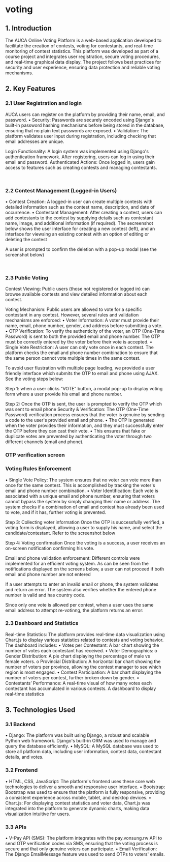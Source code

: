 # voting
## 1. Introduction
The AUCA Online Voting Platform is a web-based application developed to facilitate the creation of contests, voting for contestants, and real-time monitoring of contest statistics. This platform was developed as part of a course project and integrates user registration, secure voting procedures, and real-time graphical data display. The project follows best practices for security and user experience, ensuring data protection and reliable voting mechanisms.

## 2. Key Features
### 2.1 User Registration and login
  
AUCA users can register on the platform by providing their name, email, and password.
•	Security: Passwords are securely encoded using Django's built-in password hashing mechanisms before being stored in the database, ensuring that no plain text passwords are exposed.
•	Validation: The platform validates user input during registration, including checking that email addresses are unique.

Login Functionality: A login system was implemented using Django's authentication framework. After registering, users can log in using their email and password.
Authenticated Actions: Once logged in, users gain access to features such as creating contests and managing contestants.

 
### 2.2 Contest Management (Logged-in Users)
•	Contest Creation: A logged-in user can create multiple contests with detailed information such as the contest name, description, and date of occurrence.
•	Contestant Management: After creating a contest, users can add contestants to the contest by supplying details such as contestant name, image, and additional information (if required).
The secreenshot below shows the user interface for creating a new contest (left), and an interface for viewsing an existing contest with an option of editing or deleting the contest
   

A user is prompted to confirm the deletion with a pop-up modal (see the screenshot below)
 

 
### 2.3 Public Voting
Contest Viewing: Public users (those not registered or logged in) can browse available contests and view detailed information about each contest.
 

Voting Mechanism: Public users are allowed to vote for a specific contestant in any contest. However, several rules and validation mechanisms are enforced:
•	Voter Information: A voter must provide their name, email, phone number, gender, and address before submitting a vote.
•	OTP Verification: To verify the authenticity of the voter, an OTP (One-Time Password) is sent to both the provided email and phone number. The OTP must be correctly entered by the voter before their vote is accepted.
•	Single Vote Restriction: A user can only vote once in each contest. The platform checks the email and phone number combination to ensure that the same person cannot vote multiple times in the same contest.

To avoid user flustration with multiple page loading, we provided a user friendly interface which submits the OTP to email and phone using AJAX. See the voting steps below:

Step 1: when a user clicks “VOTE” button, a modal pop-up to display voting form where a user provide his email and phone number.
 

Step 2: Once the OTP is sent, the user is prompted to verify the OTP which was sent to email phone
Security & Verification: The OTP (One-Time Password) verification process ensures that the voter is genuine by sending a code to the user's provided email and phone.
•	The OTP is generated when the voter provides their information, and they must successfully enter the OTP before they can cast their vote.
•	This ensures that fake or duplicate votes are prevented by authenticating the voter through two different channels (email and phone).
      
### OTP verification screen
 

### Voting Rules Enforcement
•	Single Vote Policy: The system ensures that no voter can vote more than once for the same contest. This is accomplished by tracking the voter's email and phone number combination.
•	Voter Identification: Each vote is associated with a unique email and phone number, ensuring that voters cannot bypass the system by simply changing their name or address. The system checks if a combination of email and contest has already been used to vote, and if it has, further voting is prevented.

Step 3: Collecting voter information
Once the OTP is successfully verified, a voting form is displayed, allowing a user to supply his name, and select the candidate/contestant. Refer to the screenshot below
 
Step 4: Voting confirmation
Once the voting is a success, a user receives an on-screen notification confirming his vote.
 

Email and phone validation enforcement:
Different controls were implemented for an efficient voting system. As can be seen from the notifications displayed on the screens below, a user can not proceed if both email and phone number are not entered
 
If a user attempts to enter an invalid email or phone, the system validates and return an error. The system also verifies whether the entered phone number is valid and has country code.
   

Since only one vote is allowed per contest, when a user uses the same email address to attempt re-votinng, the platform returns an error:
 

### 2.3 Dashboard and Statistics
Real-time Statistics: The platform provides real-time data visualization using Chart.js to display various statistics related to contests and voting behavior. The dashboard includes:
•	Votes per Contestant: A bar chart showing the number of votes each contestant has received.
•	Voter Demographics:
o	Gender Distribution: A pie chart displaying the percentage of male vs female voters.
o	Provincial Distribution: A horizontal bar chart showing the number of voters per province, allowing the contest manager to see which region is most engaged.
•	Contest Participation: A bar chart displaying the number of voters per contest, further broken down by gender.
•	Contestants’ Performance: A real-time visual of how many votes each contestant has accumulated in various contests.
A dashboard to display real-time statistics
 

## 3. Technologies Used
### 3.1 Backend
•	Django: The platform was built using Django, a robust and scalable Python web framework. Django's built-in ORM was used to manage and query the database efficiently.
•	MySQL: A MySQL database was used to store all platform data, including user information, contest data, contestant details, and votes.

### 3.2 Frontend
•	HTML, CSS, JavaScript: The platform's frontend uses these core web technologies to deliver a smooth and responsive user interface.
•	Bootstrap: Bootstrap was used to ensure that the platform is fully responsive, providing a consistent experience across mobile, tablet, and desktop devices.
•	Chart.js: For displaying contest statistics and voter data, Chart.js was integrated into the platform to generate dynamic charts, making data visualization intuitive for users.

### 3.3 APIs
•	V-Pay API (SMS): The platform integrates with the pay.vonsung.rw API to send OTP verification codes via SMS, ensuring that the voting process is secure and that only genuine voters can participate.
•	Email Verification: The Django EmailMessage feature was used to send OTPs to voters' emails.



